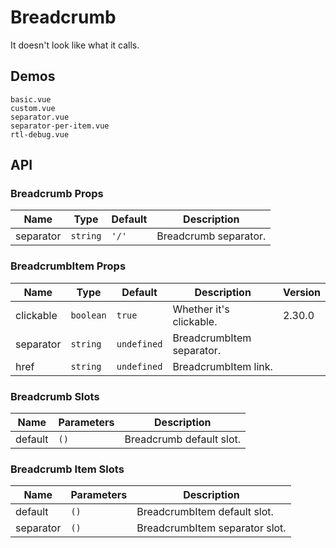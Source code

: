 # Breadcrumb

It doesn't look like what it calls.

## Demos

```demo
basic.vue
custom.vue
separator.vue
separator-per-item.vue
rtl-debug.vue
```

## API

### Breadcrumb Props

| Name      | Type     | Default | Description           |
| --------- | -------- | ------- | --------------------- |
| separator | `string` | `'/'`   | Breadcrumb separator. |

### BreadcrumbItem Props

| Name      | Type      | Default     | Description               | Version |
| --------- | --------- | ----------- | ------------------------- | ------- |
| clickable | `boolean` | `true`      | Whether it's clickable.   | 2.30.0  |
| separator | `string`  | `undefined` | BreadcrumbItem separator. |         |
| href      | `string`  | `undefined` | BreadcrumbItem link.      |         |

### Breadcrumb Slots

| Name    | Parameters | Description              |
| ------- | ---------- | ------------------------ |
| default | `()`       | Breadcrumb default slot. |

### Breadcrumb Item Slots

| Name      | Parameters | Description                    |
| --------- | ---------- | ------------------------------ |
| default   | `()`       | BreadcrumbItem default slot.   |
| separator | `()`       | BreadcrumbItem separator slot. |
